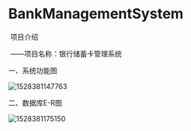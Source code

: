 # 		BankManagementSystem
​											项目介绍

​													——项目名称：银行储蓄卡管理系统

一、系统功能图

![1528381147763](C:\Users\ADMINI~1\AppData\Local\Temp\1528381147763.png)

二、数据库E-R图

![1528381175150](C:\Users\ADMINI~1\AppData\Local\Temp\1528381175150.png)

